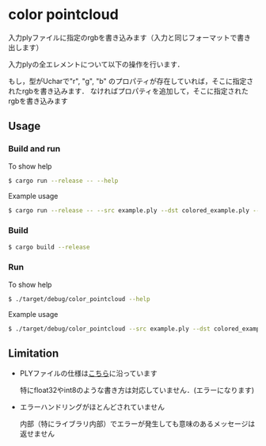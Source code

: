 # color pointcloud

入力plyファイルに指定のrgbを書き込みます（入力と同じフォーマットで書き出します）

入力plyの全エレメントについて以下の操作を行います．

もし，型がUcharで"r", "g", "b" のプロパティが存在していれば，そこに指定されたrgbを書き込みます．
なければプロパティを追加して，そこに指定されたrgbを書き込みます

## Usage

### Build and run

To show help

```sh
$ cargo run --release -- --help
```

Example usage

```sh
$ cargo run --release -- --src example.ply --dst colored_example.ply --r 100 --g 10 --b 1
```

### Build

```sh
$ cargo build --release
```

### Run

To show help

```sh
$ ./target/debug/color_pointcloud --help
```

Example usage

```sh
$ ./target/debug/color_pointcloud --src example.ply --dst colored_example.ply --r 100 --g 10 --b 1
```

## Limitation

- PLYファイルの仕様は[こちら](http://paulbourke.net/dataformats/ply/)に沿っています

    特にfloat32やint8のような書き方は対応していません．(エラーになります)
- エラーハンドリングがほとんどされていません

    内部（特にライブラリ内部）でエラーが発生しても意味のあるメッセージは返せません
